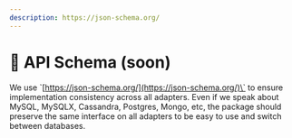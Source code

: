 ```yaml
---
description: https://json-schema.org/
---
```


# 🧰 API Schema (soon)

We use \`[https://json-schema.org/](https://json-schema.org/)\` to ensure implementation consistency across all adapters. Even if we speak about MySQL, MySQLX, Cassandra, Postgres, Mongo, etc, the package should preserve the same interface on all adapters to be easy to use and switch between databases.
